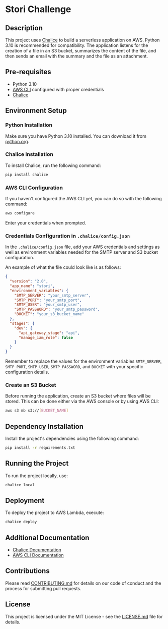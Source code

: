# Stori Challenge

## Description

This project uses [Chalice](https://chalice.readthedocs.io/en/latest/) to build a serverless application on AWS. Python 3.10 is recommended for compatibility. The application listens for the creation of a file in an S3 bucket, summarizes the content of the file, and then sends an email with the summary and the file as an attachment.

## Pre-requisites

- Python 3.10
- [AWS CLI](https://aws.amazon.com/cli/) configured with proper credentials
- [Chalice](https://chalice.readthedocs.io/en/latest/)

## Environment Setup

### Python Installation

Make sure you have Python 3.10 installed. You can download it from [python.org](https://www.python.org/downloads/).

### Chalice Installation

To install Chalice, run the following command:

```bash
pip install chalice
```

### AWS CLI Configuration

If you haven't configured the AWS CLI yet, you can do so with the following command:

```bash
aws configure
```

Enter your credentials when prompted.

### Credentials Configuration in `.chalice/config.json`

In the `.chalice/config.json` file, add your AWS credentials and settings as well as environment variables needed for the SMTP server and S3 bucket configuration.

An example of what the file could look like is as follows:

```json
{
  "version": "2.0",
  "app_name": "stori",
  "environment_variables": {
    "SMTP_SERVER": "your_smtp_server",
    "SMTP_PORT": "your_smtp_port",
    "SMTP_USER": "your_smtp_user",
    "SMTP_PASSWORD": "your_smtp_password",
    "BUCKET": "your_s3_bucket_name"
  },
  "stages": {
    "dev": {
      "api_gateway_stage": "api",
      "manage_iam_role": false
    }
  }
}
```

Remember to replace the values for the environment variables `SMTP_SERVER`, `SMTP_PORT`, `SMTP_USER`, `SMTP_PASSWORD`, and `BUCKET` with your specific configuration details.

### Create an S3 Bucket

Before running the application, create an S3 bucket where files will be stored. This can be done either via the AWS console or by using AWS CLI:

```bash
aws s3 mb s3://[BUCKET_NAME]
```

## Dependency Installation

Install the project's dependencies using the following command:

```bash
pip install -r requirements.txt
```

## Running the Project

To run the project locally, use:

```bash
chalice local
```

## Deployment

To deploy the project to AWS Lambda, execute:

```bash
chalice deploy
```

## Additional Documentation

- [Chalice Documentation](https://chalice.readthedocs.io/en/latest/)
- [AWS CLI Documentation](https://aws.amazon.com/documentation/cli/)

## Contributions

Please read [CONTRIBUTING.md](CONTRIBUTING.md) for details on our code of conduct and the process for submitting pull requests.

## License

This project is licensed under the MIT License - see the [LICENSE.md](LICENSE.md) file for details.
